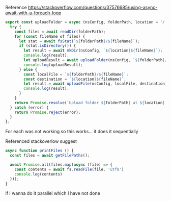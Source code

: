 Reference https://stackoverflow.com/questions/37576685/using-async-await-with-a-foreach-loop

```js
export const uploadFolder = async (nsConfig, folderPath, location = '/') => {
  try {
    const files = await readDir(folderPath);
    for (const fileName of files) {
      let stat = await fsStat(`${folderPath}/${fileName}`);
      if (stat.isDirectory()) {
        let result = await mkDir(nsConfig, `${location}${fileName}`);
        console.log(result);
        let uploadResult = await uploadFolder(nsConfig, `${folderPath}/${fileName}`, `${location}${fileName}/`);
        console.log(uploadResult);
      } else {
        const localFile = `${folderPath}/${fileName}`;
        const destination = `${location}${fileName}`;
        let result = await uploadFile(nsConfig, localFile, destination);
        console.log(result);
      }
    }
    return Promise.resolve(`Upload folder ${folderPath} at ${location} success!`);
  } catch (error) {
    return Promise.reject(error);
  }
};
```

For each was not working so this works... it does it sequentially

Referenced stackoverlow suggest 

```js
async function printFiles () {
  const files = await getFilePaths();

  await Promise.all(files.map(async (file) => {
    const contents = await fs.readFile(file, 'utf8')
    console.log(contents)
  }));
}
```
if I wanna do it parallel which I have not done
